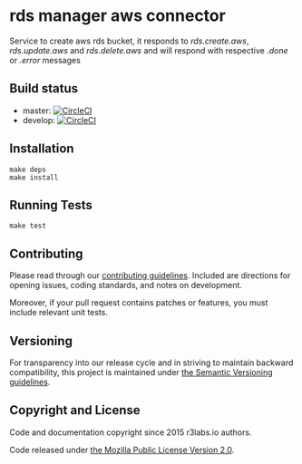 # rds manager aws connector

Service to create aws rds bucket, it responds to *rds.create.aws*, *rds.update.aws* and *rds.delete.aws* and will respond with respective *.done* or *.error* messages

## Build status

* master: [![CircleCI](https://circleci.com/gh/ernestio/rds-all-aws-connector/tree/master.svg?style=svg)](https://circleci.com/gh/ernestio/rds-all-aws-connector/tree/master)
* develop: [![CircleCI](https://circleci.com/gh/ernestio/rds-all-aws-connector/tree/develop.svg?style=svg)](https://circleci.com/gh/ernestio/rds-all-aws-connector/tree/develop)

## Installation

```
make deps
make install
```

## Running Tests

```
make test
```

## Contributing

Please read through our
[contributing guidelines](CONTRIBUTING.md).
Included are directions for opening issues, coding standards, and notes on
development.

Moreover, if your pull request contains patches or features, you must include
relevant unit tests.

## Versioning

For transparency into our release cycle and in striving to maintain backward
compatibility, this project is maintained under [the Semantic Versioning guidelines](http://semver.org/).

## Copyright and License

Code and documentation copyright since 2015 r3labs.io authors.

Code released under
[the Mozilla Public License Version 2.0](LICENSE).
